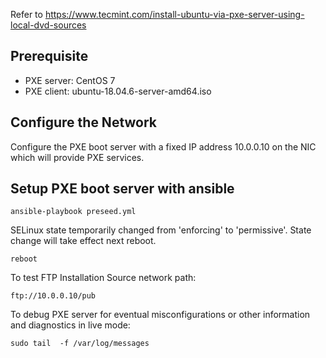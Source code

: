 Refer to https://www.tecmint.com/install-ubuntu-via-pxe-server-using-local-dvd-sources

## Prerequisite
- PXE server: CentOS 7
- PXE client: ubuntu-18.04.6-server-amd64.iso

## Configure the Network
Configure the PXE boot server with a fixed IP address 10.0.0.10 on the NIC which will provide PXE services.

## Setup PXE boot server with ansible

```
ansible-playbook preseed.yml
```

SELinux state temporarily changed from 'enforcing' to 'permissive'. State change will take effect next reboot.
```
reboot
```

To test FTP Installation Source network path:

```
ftp://10.0.0.10/pub
```

To debug PXE server for eventual misconfigurations or other information and diagnostics in live mode:

```
sudo tail  -f /var/log/messages
```
